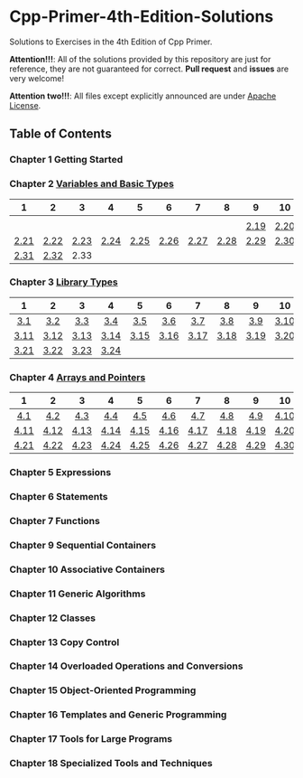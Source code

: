 # Cpp-Primer-4th-Edition-Solutions

Solutions to Exercises in the 4th Edition of Cpp Primer.

**Attention!!!**: All of the solutions provided by this repository are just for reference, they are not guaranteed for correct. **Pull request** and **issues** are very welcome!

**Attention two!!!**: All files except explicitly announced are under [Apache License](http://www.apache.org/licenses/LICENSE-2.0).

## Table of Contents

### Chapter 1 Getting Started

### Chapter 2 [Variables and Basic Types](Chapter-2)

|1|2|3|4|5|6|7|8|9|10|
|:-:|:-:|:-:|:-:|:-:|:-:|:-:|:-:|:-:|:-:|
|||||||||||
|||||||||[2.19](Chapter-2/Exercise-2.19.md)|[2.20](Chapter-2/Exercise-2.21.md)|
|[2.21](Chapter-2/Exercise-2.21.md)|[2.22](Chapter-2/Exercise-2.22.md)|[2.23](Chapter-2/Exercise-2.23.md)|[2.24](Chapter-2/Exercise-2.24.md)|[2.25](Chapter-2/Exercise-2.25.md)|[2.26](Chapter-2/Exercise-2.26.md)|[2.27](Chapter-2/Exercise-2.27.md)|[2.28](Chapter-2/Exercise-2.28.md)|[2.29](Chapter-2/Exercise-2.29.md)|[2.30](Chapter-2/Exercise-2.30.md)|
|[2.31](Chapter-2/Exercise-2.31.md)|[2.32](Chapter-2/Exercise-2.32.md)|2.33||||||||

### Chapter 3 [Library Types](Chapter-3)

|1|2|3|4|5|6|7|8|9|10|
|:-:|:-:|:-:|:-:|:-:|:-:|:-:|:-:|:-:|:-:|
|[3.1](Chapter-3/Exercise-3.1.md)|[3.2](Chapter-3/Exercise-3.2.md)|[3.3](Chapter-3/Exercise-3.3.md)|[3.4](Chapter-3/Exercise-3.4.md)|[3.5](Chapter-3/Exercise-3.5.md)|[3.6](Chapter-3/Exercise-3.6.md)|[3.7](Chapter-3/Exercise-3.7.md)|[3.8](Chapter-3/Exercise-3.8.md)|[3.9](Chapter-3/Exercise-3.9.md)|[3.10](Chapter-3/Exercise-3.10.md)|
|[3.11](Chapter-3/Exercise-3.11.md)|[3.12](Chapter-3/Exercise-3.12.md)|[3.13](Chapter-3/Exercise-3.13.md)|[3.14](Chapter-3/Exercise-3.14.md)|[3.15](Chapter-3/Exercise-3.15.md)|[3.16](Chapter-3/Exercise-3.16.md)|[3.17](Chapter-3/Exercise-3.17.md)|[3.18](Chapter-3/Exercise-3.18.md)|[3.19](Chapter-3/Exercise-3.19.md)|[3.20](Chapter-3/Exercise-3.20.md)|
|[3.21](Chapter-3/Exercise-3.21.md)|[3.22](Chapter-3/Exercise-3.22.md)|[3.23](Chapter-3/Exercise-3.23.md)|[3.24](Chapter-3/Exercise-3.24.md)|||||||

### Chapter 4 [Arrays and Pointers](Chapter-4)

|1|2|3|4|5|6|7|8|9|10|
|:-:|:-:|:-:|:-:|:-:|:-:|:-:|:-:|:-:|:-:|
|[4.1](Chapter-4/Exercise-4.1.md)|[4.2](Chapter-4/Exercise-4.2.md)|[4.3](Chapter-4/Exercise-4.3.md)|[4.4](Chapter-4/Exercise-4.4.md)|[4.5](Chapter-4/Exercise-4.5.md)|[4.6](Chapter-4/Exercise-4.6.md)|[4.7](Chapter-4/Exercise-4.7.md)|[4.8](Chapter-4/Exercise-4.8.md)|[4.9](Chapter-4/Exercise-4.9.md)|[4.10](Chapter-4/Exercise-4.10.md)|
|[4.11](Chapter-4/Exercise-4.11.md)|[4.12](Chapter-4/Exercise-4.12.md)|[4.13](Chapter-4/Exercise-4.13.md)|[4.14](Chapter-4/Exercise-4.14.md)|[4.15](Chapter-4/Exercise-4.15.md)|[4.16](Chapter-4/Exercise-4.16.md)|[4.17](Chapter-4/Exercise-4.17.md)|[4.18](Chapter-4/Exercise-4.18.md)|[4.19](Chapter-4/Exercise-4.19.md)|[4.20](Chapter-4/Exercise-4.20.md)|
|[4.21](Chapter-4/Exercise-4.21.md)|[4.22](Chapter-4/Exercise-4.22.md)|[4.23](Chapter-4/Exercise-4.23.md)|[4.24](Chapter-4/Exercise-4.24.md)|[4.25](Chapter-4/Exercise-4.25.md)|[4.26](Chapter-4/Exercise-4.26.md)|[4.27](Chapter-4/Exercise-4.27.md)|[4.28](Chapter-4/Exercise-4.28.md)|[4.29](Chapter-4/Exercise-4.29.md)|[4.30](Chapter-4/Exercise-4.30.md)|

### Chapter 5 Expressions

### Chapter 6 Statements

### Chapter 7 Functions

### Chapter 9 Sequential Containers

### Chapter 10 Associative Containers

### Chapter 11 Generic Algorithms

### Chapter 12 Classes

### Chapter 13 Copy Control

### Chapter 14 Overloaded Operations and Conversions

### Chapter 15 Object-Oriented Programming

### Chapter 16 Templates and Generic Programming

### Chapter 17 Tools for Large Programs

### Chapter 18 Specialized Tools and Techniques